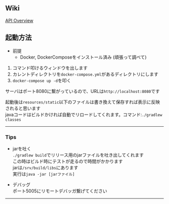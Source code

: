 ## Wiki 
[API Overview](https://github.com/Non-Sense/mew/wiki/API-Overview)

## 起動方法
- 前提  
    - Docker, DockerComposeをインストール済み (頑張って調べて)  

1. コマンド叩けるウィンドウを出します  
1. カレントディレクトリを`docker-compose.yml`があるディレクトリにします  
1. `docker-compose up -d`を叩く  

サーバはポート8080に繋がっているので、URLは`http://localhost:8080`です  

起動後は`resources/static`以下のファイルは書き換えて保存すれば表示に反映されると思います  
javaコードはビルドかければ自動でリロードしてくれます。コマンド:`./gradlew classes`

***
### Tips
- jarを吐く  
  `./gradlew build`でリリース用のjarファイルを吐き出してくれます  
  この時はビルド時にテストが走るので時間がかかります  
  jarは`/srv/build/libs`にあります  
  実行は`java -jar [jarファイル]`  


- デバッグ  
  ポート5005にリモートデバッガ繋げてください
***

